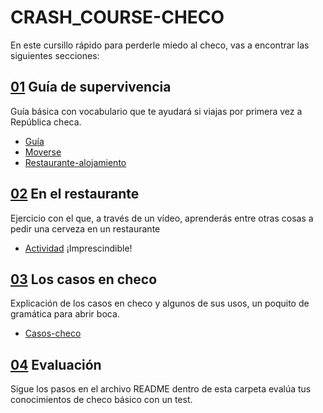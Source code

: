 # CRASH_COURSE-CHECO
En este cursillo rápido para perderle miedo al checo, vas a encontrar las siguientes secciones:
## [01](/01-Sobrevive%20en%20Praga/) Guía de supervivencia
Guía básica con vocabulario que te ayudará si viajas por primera vez a República checa.
- [Guía](/01-Sobrevive%20en%20Praga/Guia.md)
- [Moverse](/01-Sobrevive%20en%20Praga/Moverse%20.md)
- [Restaurante-alojamiento](/01-Sobrevive%20en%20Praga/Restaurantealojamiento.md)

## [02](/02-En%20el%20restaurante/) En el restaurante
Ejercicio con el que, a través de un vídeo, aprenderás entre otras cosas a pedir una cerveza en un restaurante 
- [Actividad](/02-En%20el%20restaurante/restaurante.md)
¡Imprescindible!
## [03](/03-Los%20casos%20en%20checo/) Los casos en checo
Explicación de los casos en checo y algunos de sus usos, un poquito de gramática para abrir boca.
- [Casos-checo](/03-Los%20casos%20en%20checo/slides.md)
## [04](/04-Evaluacion/) Evaluación
Sigue los pasos en el archivo README dentro de esta carpeta evalúa tus conocimientos de checo básico con un test. 
